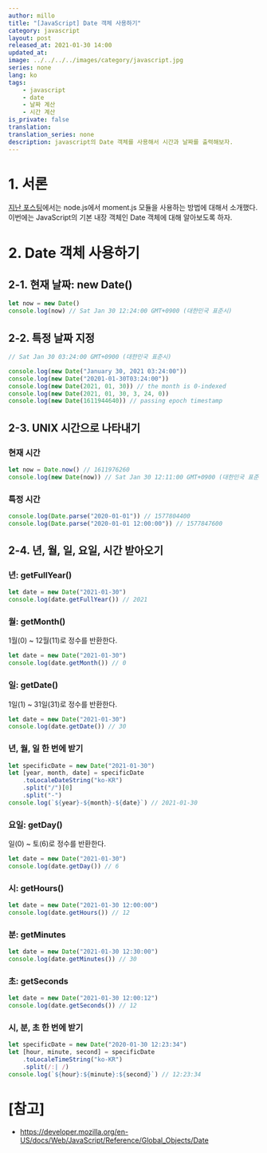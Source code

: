 ```yaml
---
author: millo
title: "[JavaScript] Date 객체 사용하기"
category: javascript
layout: post
released_at: 2021-01-30 14:00
updated_at:
image: ../../../../images/category/javascript.jpg
series: none
lang: ko
tags:
    - javascript
    - date
    - 날짜 계산
    - 시간 계산
is_private: false
translation:
translation_series: none
description: javascript의 Date 객체를 사용해서 시간과 날짜를 출력해보자.
---
```


# 1. 서론

[지난 포스팅](https://millo-L.github.io/Nodejs-moment-%EC%82%AC%EC%9A%A9%ED%95%98%EA%B8%B0/)에서는 node.js에서 moment.js 모듈을 사용하는 방법에 대해서 소개했다. 이번에는 JavaScript의 기본 내장 객체인 Date 객체에 대해 알아보도록 하자.

# 2. Date 객체 사용하기

## 2-1. 현재 날짜: new Date()

```js
let now = new Date()
console.log(now) // Sat Jan 30 12:24:00 GMT+0900 (대한민국 표준시)
```

## 2-2. 특정 날짜 지정

```js
// Sat Jan 30 03:24:00 GMT+0900 (대한민국 표준시)

console.log(new Date("January 30, 2021 03:24:00"))
console.log(new Date("20201-01-30T03:24:00"))
console.log(new Date(2021, 01, 30)) // the month is 0-indexed
console.log(new Date(2021, 01, 30, 3, 24, 0))
console.log(new Date(1611944640)) // passing epoch timestamp
```

## 2-3. UNIX 시간으로 나타내기

### 현재 시간

```js
let now = Date.now() // 1611976260
console.log(new Date(now)) // Sat Jan 30 12:11:00 GMT+0900 (대한민국 표준시)
```

### 특정 시간

```js
console.log(Date.parse("2020-01-01")) // 1577804400
console.log(Date.parse("2020-01-01 12:00:00")) // 1577847600
```

## 2-4. 년, 월, 일, 요일, 시간 받아오기

### 년: getFullYear()

```js
let date = new Date("2021-01-30")
console.log(date.getFullYear()) // 2021
```

### 월: getMonth()

1월(0) ~ 12월(11)로 정수를 반환한다.

```js
let date = new Date("2021-01-30")
console.log(date.getMonth()) // 0
```

### 일: getDate()

1일(1) ~ 31일(31)로 정수를 반환한다.

```js
let date = new Date("2021-01-30")
console.log(date.getDate()) // 30
```

### 년, 월, 일 한 번에 받기

```js
let specificDate = new Date("2021-01-30")
let [year, month, date] = specificDate
    .toLocaleDateString("ko-KR")
    .split("/")[0]
    .split("-")
console.log(`${year}-${month}-${date}`) // 2021-01-30
```

### 요일: getDay()

일(0) ~ 토(6)로 정수를 반환한다.

```js
let date = new Date("2021-01-30")
console.log(date.getDay()) // 6
```

### 시: getHours()

```js
let date = new Date("2021-01-30 12:00:00")
console.log(date.getHours()) // 12
```

### 분: getMinutes

```js
let date = new Date("2021-01-30 12:30:00")
console.log(date.getMinutes()) // 30
```

### 초: getSeconds

```js
let date = new Date("2021-01-30 12:00:12")
console.log(date.getSeconds()) // 12
```

### 시, 분, 초 한 번에 받기

```js
let specificDate = new Date("2020-01-30 12:23:34")
let [hour, minute, second] = specificDate
    .toLocaleTimeString("ko-KR")
    .split(/:| /)
console.log(`${hour}:${minute}:${second}`) // 12:23:34
```

# [참고]

-   https://developer.mozilla.org/en-US/docs/Web/JavaScript/Reference/Global_Objects/Date
